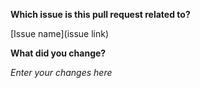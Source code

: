 **Which issue is this pull request related to?**

[Issue name](issue link)

**What did you change?**

*Enter your changes here*